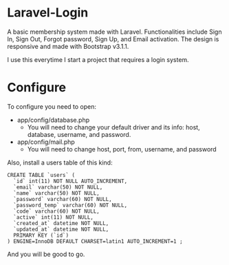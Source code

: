 Laravel-Login
=============

A basic membership system made with Laravel. Functionalities include Sign In, Sign Out, Forgot password, Sign Up, and Email activation. The design is responsive and made with Bootstrap v3.1.1.

I use this everytime I start a project that requires a login system.

Configure
=========

To configure you need to open:

- app/config/database.php
  - You will need to change your default driver and its info: host, database, username, and password.
- app/config/mail.php
  - You will need to change host, port, from, username, and password

Also, install a users table of this kind:

```
CREATE TABLE `users` (
  `id` int(11) NOT NULL AUTO_INCREMENT,
  `email` varchar(50) NOT NULL,
  `name` varchar(50) NOT NULL,
  `password` varchar(60) NOT NULL,
  `password_temp` varchar(60) NOT NULL,
  `code` varchar(60) NOT NULL,
  `active` int(11) NOT NULL,
  `created_at` datetime NOT NULL,
  `updated_at` datetime NOT NULL,
  PRIMARY KEY (`id`)
) ENGINE=InnoDB DEFAULT CHARSET=latin1 AUTO_INCREMENT=1 ;
```

And you will be good to go.
